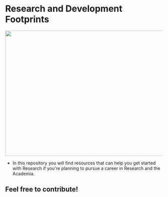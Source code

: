 # Research and Development Footprints

<p align="center">
  <img width="600" height="400" src="https://github.com/mossydidar/Research-and-Development-Footprints/blob/master/img/research-paper-writing.jpg">
</p>

- In this repository you will find resources that can help you get started with Research if you're planning to pursue a career in Research and the Academia.


## Feel free to contribute!
